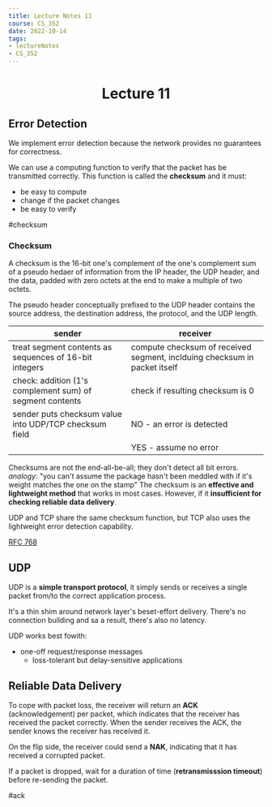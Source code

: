 ```yaml
---
title: Lecture Notes 11
course: CS_352
date: 2022-10-14
tags: 
- lectureNotes
- CS_352
---
```


<center><h1>Lecture 11</h1></center>

## Error Detection
We implement error detection because the network provides no guarantees for correctness.

We can use a computing function to verify that the packet has be transmitted correctly. This function is called the **checksum** and it must:
- be easy to compute
- change if the packet changes
- be easy to verify

#checksum

### Checksum
A checksum is the 16-bit one's complement of the one's complement sum of a pseudo hedaer of information from the IP header, the UDP header, and the data, padded with zero octets at the end to make a multiple of two octets.

The pseudo header conceptually prefixed to the UDP header contains the source address, the destination address, the protocol, and the UDP length.


| sender                                                   | receiver                                                                  |
| -------------------------------------------------------- | ------------------------------------------------------------------------- |
| treat segment contents as sequences of 16-bit integers   | compute checksum of received segment, inclduing checksum in packet itself |
| check: addition (1's complement sum) of segment contents | check if resulting checksum is 0                                          |
| sender puts checksum value into UDP/TCP checksum field   | NO - an error is detected                                                 |
|                                                          | YES - assume no error                                                     |

Checksums are not the end-all-be-all; they don't detect all bit errors.
*analogy*: "you can't assume the package hasn't been meddled with if it's weight matches the one on the stamp"
The checksum is an **effective and lightweight method** that works in most cases. However, if it **insufficient for checking reliable data delivery**.

UDP and TCP share the same checksum function, but TCP also uses the lightweight error detection capability.

[RFC 768](https://www.rfc-editor.org/rfc/rfc768)

## UDP
UDP is a **simple transport protocol**, it simply sends or receives a single packet from/to the correct application process.

It's a thin shim around network layer's beset-effort delivery. There's no connection building and sa a result, there's also no latency.

UDP works best fowith:
- one-off request/response messages
	- loss-tolerant but delay-sensitive applications

## Reliable Data Delivery

To cope with packet loss, the receiver will return an **ACK** (acknowledgement) per packet, which indicates that the receiver has received the packet correctly. When the sender receives the ACK, the sender knows the receiver has received it.

On the flip side, the receiver could send a **NAK**, indicating that it has received a corrupted packet.

If a packet is dropped, wait for a duration of time (**retransmisssion timeout**) before re-sending the packet.

#ack